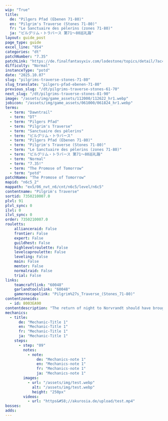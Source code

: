 ```yaml
---
wip: "True"
title:
  de: "Pilgers Pfad (Ebenen 71-80)"
  en: "Pilgrim's Traverse (Stones 71-80)"
  fr: "Le Sanctuaire des pèlerins (zones 71-80)"
  ja: "ピルグリム・トラバース 第71～80巡礼路"
layout: guide_post
page_type: guide
excel_line: "854"
categories: "dt"
patchNumber: "7.35"
patchLink: "https://de.finalfantasyxiv.com/lodestone/topics/detail/7ac423a7327836211fb9d13ced01367bdd8e6712"
difficulty: "Normal"
instanceType: "potd"
date: "2025.10.07"
slug: "pilgrims-traverse-stones-71-80"
slug_translate: "pilgers-pfad-ebenen-71-80"
previous_slug: "/dt/pilgrims-traverse-stones-61-70"
next_slug: "/dt/pilgrims-traverse-stones-81-90"
image: "/assets/img/game_assets/112000/112622_hr1.webp"
jobicon: "/assets/img/game_assets/061000/061824_hr1.webp"
terms:
  - term: "Dawntrail"
  - term: "DT"
  - term: "Pilgers Pfad"
  - term: "Pilgrim's Traverse"
  - term: "Sanctuaire des pèlerins"
  - term: "ピルグリム・トラバース"
  - term: "Pilgers Pfad (Ebenen 71-80)"
  - term: "Pilgrim's Traverse (Stones 71-80)"
  - term: "Le Sanctuaire des pèlerins (zones 71-80)"
  - term: "ピルグリム・トラバース 第71～80巡礼路"
  - term: "Normal"
  - term: "7.35!"
  - term: "The Promose of Tomorrow"
  - term: "potd"
patchName: "The Promose of Tomorrow"
mapid: "n6c5_2"
mappath: "ex5/06_nvt_n6/cnt/n6c5/level/n6c5"
contentname: "Pilgrim's Traverse"
sortid: 7350210007.0
plvl: 91
plvl_sync: 0
ilvl: 0
ilvl_sync: 0
order: 7350210007.0
rouletts:
    allianceraid: False
    frontier: False
    expert: False
    guildhest: False
    highlevelroulette: False
    levelcaproulette: False
    leveling: False
    main: False
    mentor: False
    normalraid: False
    trial: False
links:
    teamcraftlink: "60048"
    garlandtoolslink: "60048"
    gamerescapelink: "Pilgrim%27s_Traverse_(Stones_71-80)"
contentzoneids:
  - id: 8003EA90
contentdescription: "The return of night to Norvrandt should have brought peaceful slumber to the Church of the First Light, but within its ruined chapels crawls an uneasy horde of sin eaters. With the aid of the faerie king, you must venture down the pilgrim road to attend an unlikely funeral and grant eternal rest to all who yet yearn for oblivion."
mechanics:
  - title:
      de: "Mechanic-Title 1"
      en: "Mechanic-Title 1"
      fr: "Mechanic-Title 1"
      ja: "Mechanic-Title 1"
    steps:
      - step: "09"
        notes:
          - note:
              de: "Mechanics-note 1"
              en: "Mechanics-note 1"
              fr: "Mechanics-note 1"
              ja: "Mechanics-note 1"
        images:
          - url: "/assets/img/test.webp"
            alt: "/assets/img/test.webp"
            height: "250px"
        videos:
          - url: "https&#58;//akurosia.de/upload/test.mp4"
bosses:
adds:
---
```

